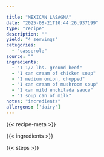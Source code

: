 ```yaml
---

title: "MEXICAN LASAGNA"
date: "2025-08-21T10:44:26.937199"
type: "recipe"
description: ""
yield: "4 servings"
categories:
  - "casserole"
source: ""
ingredients:
  - "1 1/2 lbs. ground beef"
  - "1 can cream of chicken soup"
  - "1 medium onion, chopped"
  - "1 can cream of mushroom soup"
  - "1 can mild enchilada sauce"
  - "1 soup can of milk"
notes: "incredients"
allergens: ['dairy']
---
```


{{< recipe-meta >}}

{{< ingredients >}}

{{< steps >}}
